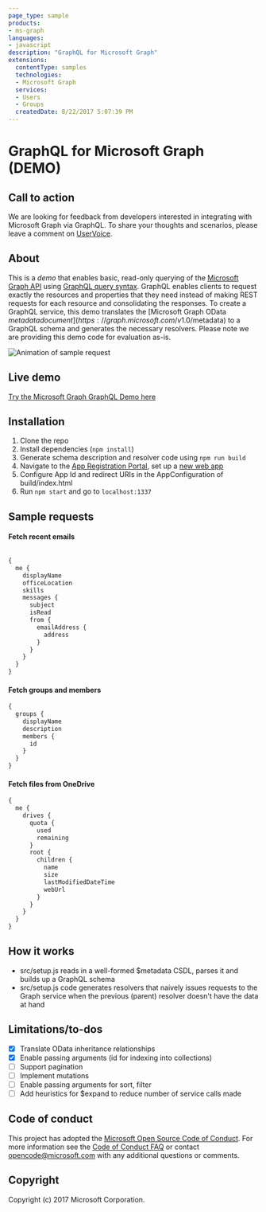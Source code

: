 ```yaml
---
page_type: sample
products:
- ms-graph
languages:
- javascript
description: "GraphQL for Microsoft Graph"
extensions:
  contentType: samples 
  technologies:
  - Microsoft Graph
  services:
  - Users
  - Groups
  createdDate: 8/22/2017 5:07:39 PM
---
```

# GraphQL for Microsoft Graph (DEMO)

## Call to action
We are looking for feedback from developers interested in integrating with Microsoft Graph via GraphQL. To share your thoughts and scenarios, please leave a comment on [UserVoice](https://officespdev.uservoice.com/forums/224641-feature-requests-and-feedback/suggestions/16819672-graphql-api-for-the-microsoft-graph). 

## About
This is a *demo* that enables basic, read-only querying of the [Microsoft Graph API](https://developer.microsoft.com/en-us/graph/) using [GraphQL query syntax](http://graphql.org/learn/queries/). GraphQL enables clients to request exactly the resources and properties that they need instead of making REST requests for each resource and consolidating the responses. To create a GraphQL service, this demo translates the [Microsoft Graph OData $metadata document](https://graph.microsoft.com/v1.0/$metadata) to a GraphQL schema and generates the necessary resolvers. Please note we are providing this demo code for evaluation as-is. 

![Animation of sample request](./graphql-demo.gif)

## Live demo
[Try the Microsoft Graph GraphQL Demo here](https://graphql-demo.azurewebsites.net/)

## Installation
1. Clone the repo
2. Install dependencies (`npm install`)
3. Generate schema description and resolver code using `npm run build`
4. Navigate to the [App Registration Portal](https://apps.dev.microsoft.com/), set up a [new web app](https://docs.microsoft.com/en-us/azure/active-directory/develop/active-directory-v2-app-registration)
5. Configure App Id and redirect URIs in the AppConfiguration of build/index.html
6. Run `npm start` and go to `localhost:1337`

## Sample requests
#### Fetch recent emails

```graphql

{
  me {
    displayName
    officeLocation
    skills
    messages {
      subject
      isRead
      from {
        emailAddress {
          address
        }
      }
    }
  }
}
```


#### Fetch groups and members
```graphql
{
  groups {
    displayName
    description
    members {
      id
    }
  }
}
```

#### Fetch files from OneDrive
```graphql
{
  me {
    drives {
      quota {
        used
        remaining
      }
      root {
        children {
          name
          size
          lastModifiedDateTime
          webUrl
        }
      }
    }
  }
}
```

## How it works
* src/setup.js reads in a well-formed $metadata CSDL, parses it and builds up a GraphQL schema
* src/setup.js code generates resolvers that naively issues requests to the Graph service when the previous (parent) resolver doesn't have the data at hand

## Limitations/to-dos
* [x] Translate OData inheritance relationships
* [x] Enable passing arguments (id for indexing into collections)
* [ ] Support pagination
* [ ] Implement mutations
* [ ] Enable passing arguments for sort, filter
* [ ] Add heuristics for $expand to reduce number of service calls made

## Code of conduct

This project has adopted the [Microsoft Open Source Code of Conduct](https://opensource.microsoft.com/codeofconduct/). For more information see the [Code of Conduct FAQ](https://opensource.microsoft.com/codeofconduct/faq/) or contact [opencode@microsoft.com](mailto:opencode@microsoft.com) with any additional questions or comments.

## Copyright
 Copyright (c) 2017 Microsoft Corporation.

